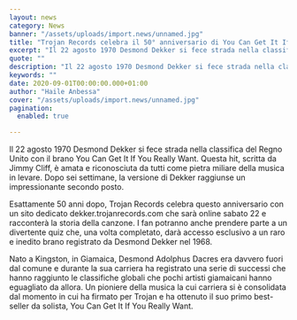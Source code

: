 ```yaml
---
layout: news
category: News
banner: "/assets/uploads/import.news/unnamed.jpg"
title: "Trojan Records celebra il 50° anniversario di You Can Get It If You Really Want di Desmond Dekker"
excerpt: "Il 22 agosto 1970 Desmond Dekker si fece strada nella classifica del Regno Unito con il brano You Can Get It If You Really Want. Questa hit, scritta da Jimmy Cliff, è amata e riconosciuta da tutti come pietra miliare della musica in levare. Dopo sei settimane, la versione di Dekker raggiunse un impressionante secondo [&hellip"
quote: ""
description: "Il 22 agosto 1970 Desmond Dekker si fece strada nella classifica del Regno Unito con il brano You Can Get It If You Really Want. Questa hit, scritta da Jimmy Cliff, è amata e riconosciuta da tutti come pietra miliare della musica in levare. Dopo sei settimane, la versione di Dekker raggiunse un impressionante secondo [&hellip"
keywords: ""
date: 2020-09-01T00:00:00.000+01:00
author: "Haile Anbessa"
cover: "/assets/uploads/import.news/unnamed.jpg"
pagination:
  enabled: true

---
```


Il 22 agosto 1970 Desmond Dekker si fece strada nella classifica del Regno Unito con il brano You Can Get It If You Really Want. Questa hit, scritta da Jimmy Cliff, è amata e riconosciuta da tutti come pietra miliare della musica in levare. Dopo sei settimane, la versione di Dekker raggiunse un impressionante secondo posto.

Esattamente 50 anni dopo, Trojan Records celebra questo anniversario con un sito dedicato dekker.trojanrecords.com che sarà online sabato 22 e racconterà la storia della canzone. I fan potranno anche prendere parte a un divertente quiz che, una volta completato, darà accesso esclusivo a un raro e inedito brano registrato da Desmond Dekker nel 1968.

Nato a Kingston, in Giamaica, Desmond Adolphus Dacres era davvero fuori dal comune e durante la sua carriera ha registrato una serie di successi che hanno raggiunto le classifiche globali che pochi artisti giamaicani hanno eguagliato da allora. Un pioniere della musica la cui carriera si è consolidata dal momento in cui ha firmato per Trojan e ha ottenuto il suo primo best-seller da solista, You Can Get It If You Really Want.